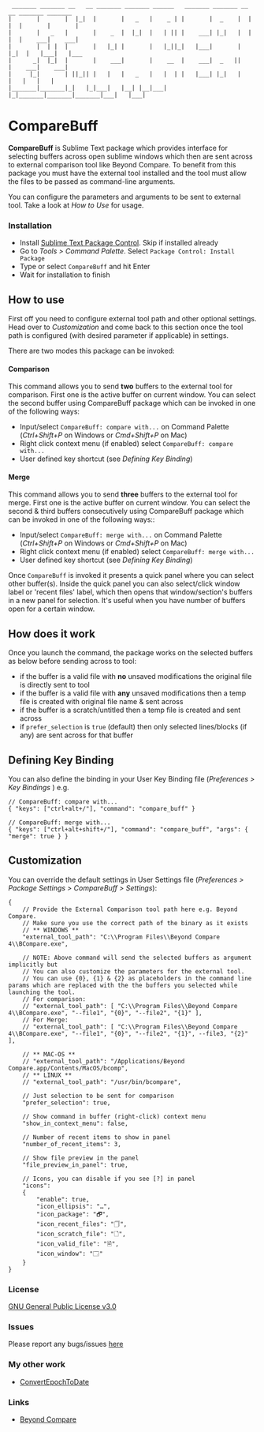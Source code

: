 ```
 _______ _______ __   __ _______ _______ ______   _______ _______ __   __ _______ _______ 
|       |       |  |_|  |       |   _   |    _ | |       |  _    |  | |  |       |       |
|       |   _   |       |    _  |  |_|  |   | || |    ___| |_|   |  | |  |    ___|    ___|
|       |  | |  |       |   |_| |       |   |_||_|   |___|       |  |_|  |   |___|   |___ 
|      _|  |_|  |       |    ___|       |    __  |    ___|  _   ||       |    ___|    ___|
|     |_|       | ||_|| |   |   |   _   |   |  | |   |___| |_|   |       |   |   |   |    
|_______|_______|_|   |_|___|   |__| |__|___|  |_|_______|_______|_______|___|   |___|    

```
# CompareBuff

**CompareBuff** is Sublime Text package which provides interface for selecting buffers across open sublime windows which then are sent across to external comparison tool like Beyond Compare. To benefit from this package you must have the external tool installed and the tool must allow the files to be passed as command-line arguments.

You can configure the parameters and arguments to be sent to external tool. Take a look at _How to Use_ for usage.

### Installation

* Install [Sublime Text Package Control](https://packagecontrol.io). Skip if installed already
* Go to _Tools > Command Palette_. Select `Package Control: Install Package`
* Type or select `CompareBuff` and hit Enter
* Wait for installation to finish

## How to use

First off you need to configure external tool path and other optional settings. Head over to _Customization_ and come back to this section once the tool path is configured (with desired parameter if applicable) in settings.

There are two modes this package can be invoked:

#### Comparison

This command allows you to send **two** buffers to the external tool for comparison. First one is the active buffer on current window. You can select the second buffer using CompareBuff package which can be invoked in one of the following ways:

* Input/select `CompareBuff: compare with...` on Command Palette (_Ctrl+Shift+P_ on Windows or _Cmd+Shift+P_ on Mac)
* Right click context menu (if enabled) select `CompareBuff: compare with...`
* User defined key shortcut (see _Defining Key Binding_)

#### Merge

This command allows you to send **three** buffers to the external tool for merge. First one is the active buffer on current window. You can select the second & third buffers consecutively using CompareBuff package which can be invoked in one of the following ways::

* Input/select `CompareBuff: merge with...` on Command Palette (_Ctrl+Shift+P_ on Windows or _Cmd+Shift+P_ on Mac)
* Right click context menu (if enabled) select `CompareBuff: merge with...`
* User defined key shortcut (see _Defining Key Binding_)

Once `CompareBuff` is invoked it presents a quick panel where you can select other buffer(s). Inside the quick panel you can also select/click window label or 'recent files' label, which then opens that window/section's buffers in a new panel for selection. It's useful when you have number of buffers open for a certain window.

## How does it work

Once you launch the command, the package works on the selected buffers as below before sending across to tool:

* if the buffer is a valid file with **no** unsaved modifications the original file is directly sent to tool
* if the buffer is a valid file with **any** unsaved modifications then a temp file is created with original file name & sent across
* if the buffer is a scratch/untitled then a temp file is created and sent across
* if `prefer_selection` is `true` (default) then only selected lines/blocks (if any) are sent across for that buffer

## Defining Key Binding

You can also define the binding in your User Key Binding file (_Preferences > Key Bindings_ ) e.g.

```
// CompareBuff: compare with...
{ "keys": ["ctrl+alt+/"], "command": "compare_buff" }

// CompareBuff: merge with...
{ "keys": ["ctrl+alt+shift+/"], "command": "compare_buff", "args": { "merge": true } }
```

## Customization

You can override the default settings in User Settings file (_Preferences > Package Settings > CompareBuff > Settings_):
```
{
    // Provide the External Comparison tool path here e.g. Beyond Compare.
    // Make sure you use the correct path of the binary as it exists
    // ** WINDOWS **
    "external_tool_path": "C:\\Program Files\\Beyond Compare 4\\BCompare.exe",

    // NOTE: Above command will send the selected buffers as argument implicitly but
    // You can also customize the parameters for the external tool.
    // You can use {0}, {1} & {2} as placeholders in the command line params which are replaced with the the buffers you selected while launching the tool.
    // For comparison:
    // "external_tool_path": [ "C:\\Program Files\\Beyond Compare 4\\BCompare.exe", "--file1", "{0}", "--file2", "{1}" ],
    // For Merge:
    // "external_tool_path": [ "C:\\Program Files\\Beyond Compare 4\\BCompare.exe", "--file1", "{0}", "--file2", "{1}", --file3, "{2}" ],

    // ** MAC-OS **
    // "external_tool_path": "/Applications/Beyond Compare.app/Contents/MacOS/bcomp",
    // ** LINUX **
    // "external_tool_path": "/usr/bin/bcompare",

    // Just selection to be sent for comparison
    "prefer_selection": true,

    // Show command in buffer (right-click) context menu
    "show_in_context_menu": false,

    // Number of recent items to show in panel
    "number_of_recent_items": 3,

    // Show file preview in the panel
    "file_preview_in_panel": true,

    // Icons, you can disable if you see [?] in panel
    "icons":
    {
        "enable": true,
        "icon_ellipsis": "…",
        "icon_package": "🗗",
        "icon_recent_files": "🗍",
        "icon_scratch_file": "🗋",
        "icon_valid_file": "🗎",
        "icon_window": "🗔"
    }
}
```

### License
[GNU General Public License v3.0](https://github.com/nexional/CompareBuff/blob/master/LICENSE)

### Issues
Please report any bugs/issues [here](https://github.com/nexional/CompareBuff/issues/new)

### My other work
* [ConvertEpochToDate](https://packagecontrol.io/packages/ConvertEpochToDate)

### Links
* [Beyond Compare](https://www.scootersoftware.com/download.php)